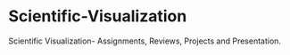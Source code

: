 # Scientific-Visualization
Scientific Visualization- Assignments, Reviews, Projects and Presentation.
